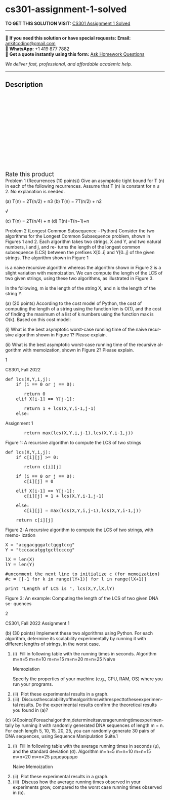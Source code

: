 # cs301-assignment-1-solved
**TO GET THIS SOLUTION VISIT:** [CS301 Assignment 1 Solved](https://www.ankitcodinghub.com/product/cs301-assignment-1-solved-2/)


---

📩 **If you need this solution or have special requests:** **Email:** ankitcoding@gmail.com  
📱 **WhatsApp:** +1 419 877 7882  
📄 **Get a quote instantly using this form:** [Ask Homework Questions](https://www.ankitcodinghub.com/services/ask-homework-questions/)

*We deliver fast, professional, and affordable academic help.*

---

<h2>Description</h2>



<div class="kk-star-ratings kksr-auto kksr-align-center kksr-valign-top" data-payload="{&quot;align&quot;:&quot;center&quot;,&quot;id&quot;:&quot;101330&quot;,&quot;slug&quot;:&quot;default&quot;,&quot;valign&quot;:&quot;top&quot;,&quot;ignore&quot;:&quot;&quot;,&quot;reference&quot;:&quot;auto&quot;,&quot;class&quot;:&quot;&quot;,&quot;count&quot;:&quot;0&quot;,&quot;legendonly&quot;:&quot;&quot;,&quot;readonly&quot;:&quot;&quot;,&quot;score&quot;:&quot;0&quot;,&quot;starsonly&quot;:&quot;&quot;,&quot;best&quot;:&quot;5&quot;,&quot;gap&quot;:&quot;4&quot;,&quot;greet&quot;:&quot;Rate this product&quot;,&quot;legend&quot;:&quot;0\/5 - (0 votes)&quot;,&quot;size&quot;:&quot;24&quot;,&quot;title&quot;:&quot;CS301 Assignment 1 Solved&quot;,&quot;width&quot;:&quot;0&quot;,&quot;_legend&quot;:&quot;{score}\/{best} - ({count} {votes})&quot;,&quot;font_factor&quot;:&quot;1.25&quot;}">

<div class="kksr-stars">

<div class="kksr-stars-inactive">
            <div class="kksr-star" data-star="1" style="padding-right: 4px">


<div class="kksr-icon" style="width: 24px; height: 24px;"></div>
        </div>
            <div class="kksr-star" data-star="2" style="padding-right: 4px">


<div class="kksr-icon" style="width: 24px; height: 24px;"></div>
        </div>
            <div class="kksr-star" data-star="3" style="padding-right: 4px">


<div class="kksr-icon" style="width: 24px; height: 24px;"></div>
        </div>
            <div class="kksr-star" data-star="4" style="padding-right: 4px">


<div class="kksr-icon" style="width: 24px; height: 24px;"></div>
        </div>
            <div class="kksr-star" data-star="5" style="padding-right: 4px">


<div class="kksr-icon" style="width: 24px; height: 24px;"></div>
        </div>
    </div>

<div class="kksr-stars-active" style="width: 0px;">
            <div class="kksr-star" style="padding-right: 4px">


<div class="kksr-icon" style="width: 24px; height: 24px;"></div>
        </div>
            <div class="kksr-star" style="padding-right: 4px">


<div class="kksr-icon" style="width: 24px; height: 24px;"></div>
        </div>
            <div class="kksr-star" style="padding-right: 4px">


<div class="kksr-icon" style="width: 24px; height: 24px;"></div>
        </div>
            <div class="kksr-star" style="padding-right: 4px">


<div class="kksr-icon" style="width: 24px; height: 24px;"></div>
        </div>
            <div class="kksr-star" style="padding-right: 4px">


<div class="kksr-icon" style="width: 24px; height: 24px;"></div>
        </div>
    </div>
</div>


<div class="kksr-legend" style="font-size: 19.2px;">
            <span class="kksr-muted">Rate this product</span>
    </div>
    </div>
<div class="page" title="Page 1">
<div class="layoutArea">
<div class="column">
Problem 1 (Recurrences (10 points)) Give an asymptotic tight bound for T (n) in each of the following recurrences. Assume that T (n) is constant for n ≤ 2. No explanation is needed.

(a) T(n) = 2T(n/2) + n3 (b) T(n) = 7T(n/2) + n2

√

(c) T(n) = 2T(n/4) + n (d) T(n)=T(n−1)+n

Problem 2 (Longest Common Subsequence – Python) Consider the two algorithms for the Longest Common Subsequence problem, shown in Figures 1 and 2. Each algorithm takes two strings, X and Y, and two natural numbers, i and j, and re- turns the length of the longest common subsequence (LCS) between the prefixes X[0..i] and Y[0..j] of the given strings. The algorithm shown in Figure 1

is a naive recursive algorithm whereas the algorithm shown in Figure 2 is a slight variation with memoization. We can compute the length of the LCS of two given strings, using these two algorithms, as illustrated in Figure 3.

In the following, m is the length of the string X, and n is the length of the string Y.

(a) (20 points) According to the cost model of Python, the cost of computing the length of a string using the function len is O(1), and the cost of finding the maximum of a list of k numbers using the function max is O(k). Based on this cost model:

(i) What is the best asymptotic worst-case running time of the naive recur- sive algorithm shown in Figure 1? Please explain.

(ii) What is the best asymptotic worst-case running time of the recursive al- gorithm with memoization, shown in Figure 2? Please explain.

1

</div>
</div>
</div>
<div class="page" title="Page 2">
<div class="layoutArea">
<div class="column">
CS301, Fall 2022

<pre>def lcs(X,Y,i,j):
    if (i == 0 or j == 0):
</pre>
<pre>       return 0
    elif X[i-1] == Y[j-1]:
</pre>
<pre>       return 1 + lcs(X,Y,i-1,j-1)
    else:
</pre>
</div>
<div class="column">
Assignment 1

</div>
</div>
<div class="layoutArea">
<div class="column">
<pre>       return max(lcs(X,Y,i,j-1),lcs(X,Y,i-1,j))
</pre>
Figure 1: A recursive algorithm to compute the LCS of two strings

<pre>def lcs(X,Y,i,j):
    if c[i][j] &gt;= 0:
</pre>
<pre>       return c[i][j]
</pre>
<pre>    if (i == 0 or j == 0):
       c[i][j] = 0
</pre>
<pre>    elif X[i-1] == Y[j-1]:
       c[i][j] = 1 + lcs(X,Y,i-1,j-1)
</pre>
<pre>    else:
       c[i][j] = max(lcs(X,Y,i,j-1),lcs(X,Y,i-1,j))
</pre>
<pre>    return c[i][j]
</pre>
Figure 2: A recursive algorithm to compute the LCS of two strings, with memo- ization

<pre>X = "acggacgggatctgggtccg"
Y = "tcccacatggtgcttccccg"
</pre>
<pre>lX = len(X)
lY = len(Y)
</pre>
<pre>#uncomment the next line to initialize c (for memoization)
#c = [[-1 for k in range(lY+1)] for l in range(lX+1)]
</pre>
<pre>print "Length of LCS is ", lcs(X,Y,lX,lY)
</pre>
Figure 3: An example: Computing the length of the LCS of two given DNA se- quences

2

</div>
</div>
</div>
<div class="page" title="Page 3">
<div class="layoutArea">
<div class="column">
CS301, Fall 2022 Assignment 1

(b) (30 points) Implement these two algorithms using Python. For each algorithm, determine its scalability experimentally by running it with different lengths of strings, in the worst case.

<ol>
<li>(i) &nbsp;Fill in following table with the running times in seconds.
Algorithm m=n=5 m=n=10 m=n=15 m=n=20 m=n=25 Naive

Memoziation

Specify the properties of your machine (e.g., CPU, RAM, OS) where you run your programs.
</li>
<li>(ii) &nbsp;Plot these experimental results in a graph.</li>
<li>(iii) &nbsp;Discussthescalabilityofthealgorithmswithrespecttotheseexperimen- tal results. Do the experimental results confirm the theoretical results you found in (a)?</li>
</ol>
(c) (40points)Foreachalgorithm,determineitsaveragerunningtimeexperimen- tally by running it with randomly generated DNA sequences of length m = n. For each length 5, 10, 15, 20, 25, you can randomly generate 30 pairs of DNA sequences, using Sequence Manipulation Suite.1

<ol>
<li>(i) &nbsp;Fill in following table with the average running times in seconds (μ), and the standard deviation (σ).
Algorithm m=n=5 m=n=10 m=n=15 m=n=20 m=n=25 μσμσμσμσμσ

Naive Memoization
</li>
<li>(ii) &nbsp;Plot these experimental results in a graph.</li>
<li>(iii) &nbsp;Discuss how the average running times observed in your experiments grow, compared to the worst case running times observed in (b).</li>
</ol>
&nbsp;

</div>
</div>
</div>
